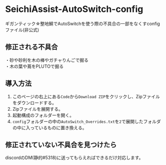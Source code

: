 # SeichiAssist-AutoSwitch-config
ギガンティック☆整地鯖でAutoSwitchを使う際の不具合の一部をなくすconfigファイル(非公式)

## 修正される不具合
・砂や砂利を木の棒やガチャりんごで掘る  
・木の葉や蔦をPLUTOで掘る

## 導入方法
1. このページの右上にある`Code`から`Download ZIP`をクリックし、Zipファイルをダウンロードする。
2. Zipファイルを展開する。
3. 起動構成のフォルダーを開く。
4. `config`フォルダーの中の`AutoSwitch_Overrides.txt`を`2`で展開したフォルダの中に入っているものに置き換える。

## 修正されていない不具合を見つけたら
discordのDM(静的#5318)に送ってもらえればできるだけ対応します。
